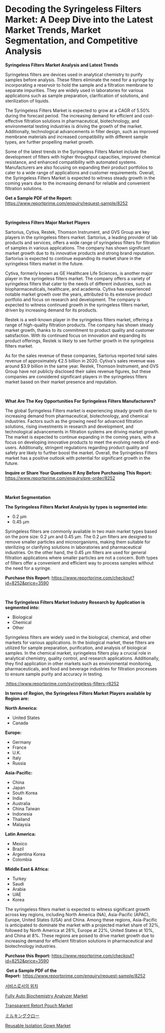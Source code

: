 <p><h1>Decoding the Syringeless Filters Market: A Deep Dive into the Latest Market Trends, Market Segmentation, and Competitive Analysis</h1></p><p><strong>Syringeless Filters Market Analysis and Latest Trends</strong></p>
<p><p>Syringeless filters are devices used in analytical chemistry to purify samples before analysis. These filters eliminate the need for a syringe by incorporating a reservoir to hold the sample and a filtration membrane to separate impurities. They are widely used in laboratories for various applications such as sample preparation, clarification of solutions, and sterilization of liquids.</p><p>The Syringeless Filters Market is expected to grow at a CAGR of 5.50% during the forecast period. The increasing demand for efficient and cost-effective filtration solutions in pharmaceutical, biotechnology, and environmental testing industries is driving the growth of the market. Additionally, technological advancements in filter design, such as improved membrane materials and increased compatibility with different sample types, are further propelling market growth.</p><p>Some of the latest trends in the Syringeless Filters Market include the development of filters with higher throughput capacities, improved chemical resistance, and enhanced compatibility with automated systems. Manufacturers are also focusing on expanding their product portfolios to cater to a wide range of applications and customer requirements. Overall, the Syringeless Filters Market is expected to witness steady growth in the coming years due to the increasing demand for reliable and convenient filtration solutions.</p></p>
<p><strong>Get a Sample PDF of the Report:&nbsp;</strong> <a href="https://www.reportprime.com/enquiry/request-sample/8252">https://www.reportprime.com/enquiry/request-sample/8252</a></p>
<p>&nbsp;</p>
<p><strong>Syringeless Filters Major Market Players</strong></p>
<p><p>Sartorius, Cytiva, Restek, Thomson Instrument, and GVS Group are key players in the syringeless filters market. Sartorius, a leading provider of lab products and services, offers a wide range of syringeless filters for filtration of samples in various applications. The company has shown significant market growth due to its innovative products and strong brand reputation. Sartorius is expected to continue expanding its market share in the syringeless filters market in the future.</p><p>Cytiva, formerly known as GE Healthcare Life Sciences, is another major player in the syringeless filters market. The company offers a variety of syringeless filters that cater to the needs of different industries, such as biopharmaceuticals, healthcare, and academia. Cytiva has experienced notable market growth over the years, attributed to its extensive product portfolio and focus on research and development. The company is expected to witness continued growth in the syringeless filters market, driven by increasing demand for its products.</p><p>Restek is a well-known player in the syringeless filters market, offering a range of high-quality filtration products. The company has shown steady market growth, thanks to its commitment to product quality and customer satisfaction. With its continued focus on innovation and expanding its product offerings, Restek is likely to see further growth in the syringeless filters market.</p><p>As for the sales revenue of these companies, Sartorius reported total sales revenue of approximately €2.5 billion in 2020. Cytiva's sales revenue was around $3.9 billion in the same year. Restek, Thomson Instrument, and GVS Group have not publicly disclosed their sales revenue figures, but these companies are considered significant players in the syringeless filters market based on their market presence and reputation.</p></p>
<p>&nbsp;</p>
<p><strong>What Are The Key Opportunities For Syringeless Filters Manufacturers?</strong></p>
<p><p>The global Syringeless Filters market is experiencing steady growth due to increasing demand from pharmaceutical, biotechnology, and chemical industries. Factors such as the growing need for advanced filtration solutions, rising investments in research and development, and technological advancements in filtration systems are driving market growth. The market is expected to continue expanding in the coming years, with a focus on developing innovative products to meet the evolving needs of end-users. Additionally, stringent regulations regarding product quality and safety are likely to further boost the market. Overall, the Syringeless Filters market has a positive outlook with potential for significant growth in the future.</p></p>
<p><strong>Inquire or Share Your Questions If Any Before Purchasing This Report:</strong> <a href="https://www.reportprime.com/enquiry/pre-order/8252">https://www.reportprime.com/enquiry/pre-order/8252</a></p>
<p>&nbsp;</p>
<p><strong>Market Segmentation</strong></p>
<p><strong>The Syringeless Filters Market Analysis by types is segmented into:</strong></p>
<p><ul><li>0.2 µm</li><li>0.45 µm</li></ul></p>
<p><p>Syringeless filters are commonly available in two main market types based on the pore size: 0.2 µm and 0.45 µm. The 0.2 µm filters are designed to remove smaller particles and microorganisms, making them suitable for sterilizing or clarifying solutions in laboratories and pharmaceutical industries. On the other hand, the 0.45 µm filters are used for general filtration applications where smaller particles are not a concern. Both types of filters offer a convenient and efficient way to process samples without the need for a syringe.</p></p>
<p><strong>Purchase this Report:&nbsp;</strong><a href="https://www.reportprime.com/checkout?id=8252&price=3590">https://www.reportprime.com/checkout?id=8252&price=3590</a></p>
<p>&nbsp;</p>
<p><strong>The Syringeless Filters Market Industry Research by Application is segmented into:</strong></p>
<p><ul><li>Biological</li><li>Chemical</li><li>Other</li></ul></p>
<p><p>Syringeless filters are widely used in the biological, chemical, and other markets for various applications. In the biological market, these filters are utilized for sample preparation, purification, and analysis of biological samples. In the chemical market, syringeless filters play a crucial role in analytical chemistry, quality control, and research applications. Additionally, they find application in other markets such as environmental monitoring, pharmaceuticals, and food and beverage industries for filtration processes to ensure sample purity and accuracy in testing.</p></p>
<p><a href="https://www.reportprime.com/syringeless-filters-r8252">&nbsp;https://www.reportprime.com/syringeless-filters-r8252</a></p>
<p><strong>In terms of Region, the Syringeless Filters Market Players available by Region are:</strong></p>
<p>
    <p> <strong> North America: </strong>
        <ul>
            <li>United States</li>
            <li>Canada</li>
        </ul>
        </p> 
    <p> <strong> Europe: </strong>
        <ul>
            <li>Germany</li>
            <li>France</li>
            <li>U.K.</li>
            <li>Italy</li>
            <li>Russia</li>
        </ul>
        </p> 
    <p> <strong> Asia-Pacific: </strong>
        <ul>
            <li>China</li>
            <li>Japan</li>
            <li>South Korea</li>
            <li>India</li>
            <li>Australia</li>
            <li>China Taiwan</li>
            <li>Indonesia</li>
            <li>Thailand</li>
            <li>Malaysia</li>
        </ul>
        </p> 
    <p> <strong> Latin America: </strong>
        <ul>
            <li>Mexico</li>
            <li>Brazil</li>
            <li>Argentina Korea</li>
            <li>Colombia</li>
        </ul>
        </p> 
    <p> <strong> Middle East & Africa: </strong>
        <ul>
            <li>Turkey</li>
            <li>Saudi</li>
            <li>Arabia</li>
            <li>UAE</li>
            <li>Korea</li>
        </ul>
    </p>
    </p>
<p><p>The syringeless filters market is expected to witness significant growth across key regions, including North America (NA), Asia-Pacific (APAC), Europe, United States (USA) and China. Among these regions, Asia-Pacific is anticipated to dominate the market with a projected market share of 32%, followed by North America at 28%, Europe at 22%, United States at 10%, and China at 8%. These regions are poised to drive market growth due to increasing demand for efficient filtration solutions in pharmaceutical and biotechnology industries.</p></p>
<p><strong>Purchase this Report: </strong><a href="https://www.reportprime.com/checkout?id=8252&price=3590">https://www.reportprime.com/checkout?id=8252&price=3590</a></p>
<p>&nbsp;<strong>Get a Sample PDF of the Report:&nbsp;&nbsp;</strong><a href="https://www.reportprime.com/enquiry/request-sample/8252">https://www.reportprime.com/enquiry/request-sample/8252</a></p>
<p><strong></strong></p>
<p><p><a href="https://medium.com/@nyahreinger1/location%EC%9D%84-%EC%84%9C%EB%B9%84%EC%8A%A4%EB%A1%9C-%EB%B6%84%EC%84%9D%ED%95%98%EB%8A%94-%EC%8B%9C%EC%9E%A5-%EA%B8%80%EB%A1%9C%EB%B2%8C-%EC%82%B0%EC%97%85-%EC%A0%84%EB%A7%9D-%EB%B0%8F-%EC%98%88%EC%B8%A1-2024%EB%85%84%EB%B6%80%ED%84%B0-2031%EB%85%84-65d0c6d46f32">서비스로서의 위치</a></p><p><a href="https://github.com/brentleyjimmiealvaradoz4l1rea/Market-Research-Report-List-2/blob/main/fully-auto-biochemistry-analyzer-market.md">Fully Auto Biochemistry Analyzer Market</a></p><p><a href="https://issuu.com/reportprime-2/docs/transparent-retort-pouch-market-size-2030.pptx">Transparent Retort Pouch Market</a></p><p><a href="https://github.com/EstaSprer20231/Market-Research-Report-List-1/blob/main/126912122693.md">ミルキングクロー</a></p><p><a href="https://github.com/Angelnienowdseej3e45z3p8c/Market-Research-Report-List-2/blob/main/reusable-isolation-gown-market.md">Reusable Isolation Gown Market</a></p></p>